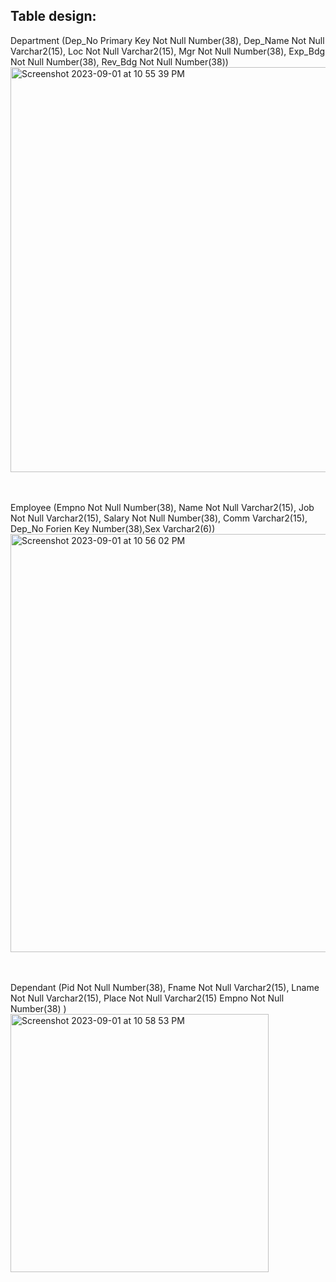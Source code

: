 ## Table design:
Department (Dep_No Primary Key Not Null Number(38), Dep_Name Not Null Varchar2(15), Loc Not Null Varchar2(15), Mgr Not Null Number(38), Exp_Bdg Not Null Number(38), Rev_Bdg Not Null Number(38))
<br><img width="648" alt="Screenshot 2023-09-01 at 10 55 39 PM" src="https://github.com/AnnaTheSloth284/S5_KTU_DBMS_Lab/assets/112563080/3547973d-a14b-4844-82bd-0eee2447fa71">

<br><br>Employee (Empno Not Null Number(38), Name Not Null Varchar2(15), Job Not Null Varchar2(15), Salary Not Null Number(38), Comm Varchar2(15), Dep_No Forien Key Number(38),Sex Varchar2(6))
<br><img width="669" alt="Screenshot 2023-09-01 at 10 56 02 PM" src="https://github.com/AnnaTheSloth284/S5_KTU_DBMS_Lab/assets/112563080/6f387346-bb0a-441a-a6d5-8597518748de">

<br><br>Dependant (Pid Not Null Number(38), Fname Not Null Varchar2(15), Lname Not Null Varchar2(15), Place Not Null Varchar2(15) Empno Not Null Number(38) )
<br><img width="413" alt="Screenshot 2023-09-01 at 10 58 53 PM" src="https://github.com/AnnaTheSloth284/S5_KTU_DBMS_Lab/assets/112563080/10e99b00-afb8-4e88-b0f8-75aac943a894">
